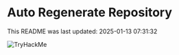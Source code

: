 # Auto Regenerate Repository

This README was last updated: 2025-01-13 07:31:32

 ![TryHackMe](https://tryhackme.com/badge/533634)